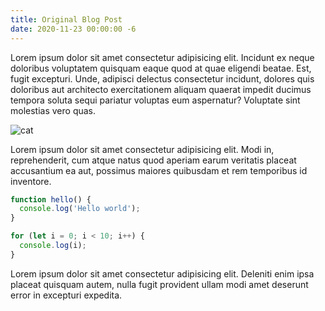 ```yaml
---
title: Original Blog Post
date: 2020-11-23 00:00:00 -6
---
```


Lorem ipsum dolor sit amet consectetur adipisicing elit. Incidunt ex neque doloribus voluptatem
quisquam eaque quod at quae eligendi beatae. Est, fugit excepturi. Unde, adipisci delectus
consectetur incidunt, dolores quis doloribus aut architecto exercitationem aliquam quaerat impedit
ducimus tempora soluta sequi pariatur voluptas eum aspernatur? Voluptate sint molestias vero quas.

![cat](https://placekitten.com/600/400)

Lorem ipsum dolor sit amet consectetur adipisicing elit. Modi in, reprehenderit, cum atque natus
quod aperiam earum veritatis placeat accusantium ea aut, possimus maiores quibusdam et rem
temporibus id inventore.

```javascript
function hello() {
  console.log('Hello world');
}

for (let i = 0; i < 10; i++) {
  console.log(i);
}
```

Lorem ipsum dolor sit amet consectetur adipisicing elit. Deleniti enim ipsa placeat quisquam autem,
nulla fugit provident ullam modi amet deserunt error in excepturi expedita.
